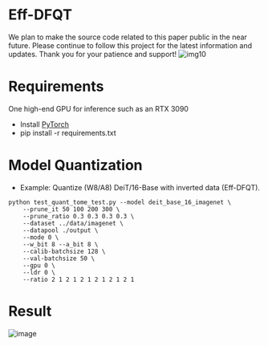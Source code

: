 # Eff-DFQT
We plan to make the source code related to this paper public in the near future. Please continue to follow this project for the latest information and updates. Thank you for your patience and support!
![img10](https://github.com/user-attachments/assets/5500b323-5a2d-4ac6-bfa7-451ef45b8d2b)

# Requirements
One high-end GPU for inference such as an RTX 3090
* Install [PyTorch](http://pytorch.org/)
* pip install -r requirements.txt

# Model Quantization
  - Example: Quantize (W8/A8) DeiT/16-Base with inverted data (Eff-DFQT).
```
python test_quant_tome_test.py --model deit_base_16_imagenet \
    --prune_it 50 100 200 300 \
    --prune_ratio 0.3 0.3 0.3 0.3 \
    --dataset ../data/imagenet \
    --datapool ./output \
    --mode 0 \
    --w_bit 8 --a_bit 8 \
    --calib-batchsize 128 \
    --val-batchsize 50 \
    --gpu 0 \
    --ldr 0 \
    --ratio 2 1 2 1 2 1 2 1 2 1 2 1
```

# Result 
![image](https://github.com/user-attachments/assets/c1609a83-df86-41cd-a519-53703c6d431b)
